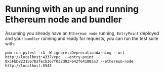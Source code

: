 # Running with an up and running Ethereum node and bundler
Assuming you already have an `Ethereum node` running, `EntryPoint` deployed and your `bundler` running and ready for requests, you can run the test suite with:

```shell script
pdm run pytest -rA -W ignore::DeprecationWarning --url http://localhost:4337/rpc  --entry-point 0x5FbDB2315678afecb367f032d93F642f64180aa3 --ethereum-node http://localhost:8545 
```
